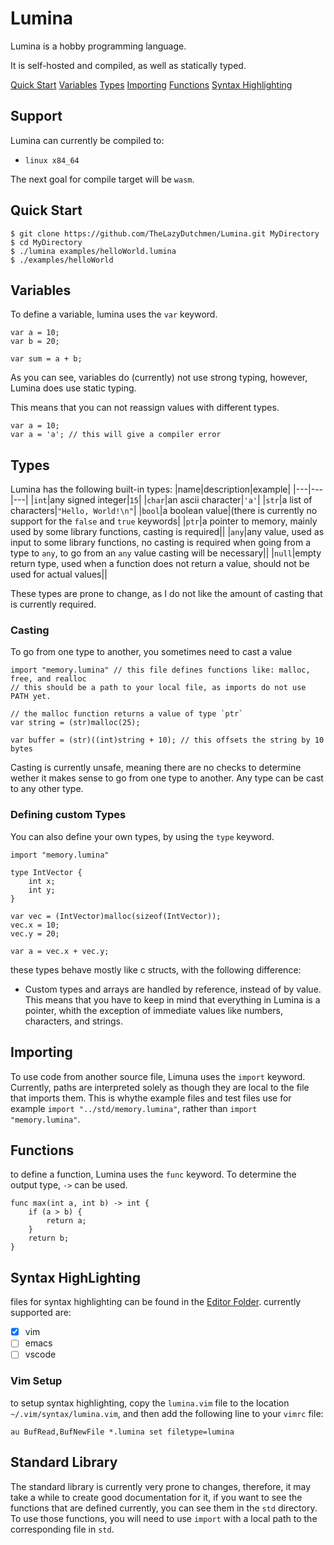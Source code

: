 # Lumina
Lumina is a hobby programming language.

It is self-hosted and compiled, as well as statically typed.

[Quick Start](#quick-start)
[Variables](#variables)
[Types](#types)
[Importing](#importing)
[Functions](#functions)
[Syntax Highlighting](#syntax-highlighting)

## Support
Lumina can currently be compiled to:
* `linux x84_64`

The next goal for compile target will be `wasm`.
## Quick Start
```
$ git clone https://github.com/TheLazyDutchmen/Lumina.git MyDirectory
$ cd MyDirectory
$ ./lumina examples/helloWorld.lumina
$ ./examples/helloWorld
```
## Variables
To define a variable, lumina uses the `var` keyword.
```Lumina
var a = 10;
var b = 20;

var sum = a + b;
```

As you can see, variables do (currently) not use strong typing, however, Lumina does use static typing.

This means that you can not reassign values with different types.
```Lumina
var a = 10;
var a = 'a'; // this will give a compiler error
```

## Types
Lumina has the following built-in types:
|name|description|example|
|---|---|---|
|`int`|any signed integer|`15`|
|`char`|an ascii character|`'a'`|
|`str`|a list of characters|`"Hello, World!\n"`|
|`bool`|a boolean value|(there is currently no support for the `false` and `true` keywords|
|`ptr`|a pointer to memory, mainly used by some library functions, casting is required||
|`any`|any value, used as input to some library functions, no casting is required when going from a type to `any`, to go from an `any` value casting will be necessary||
|`null`|empty return type, used when a function does not return a value, should not be used for actual values||

These types are prone to change, as I do not like the amount of casting that is currently required.

### Casting
To go from one type to another, you sometimes need to cast a value
```Lumina
import "memory.lumina" // this file defines functions like: malloc, free, and realloc
// this should be a path to your local file, as imports do not use PATH yet.

// the malloc function returns a value of type `ptr`
var string = (str)malloc(25);

var buffer = (str)((int)string + 10); // this offsets the string by 10 bytes
```

Casting is currently unsafe, meaning there are no checks to determine wether it makes sense to go from one type to another. Any type can be cast to any other type.
### Defining custom Types
You can also define your own types, by using the `type` keyword.
```Lumina
import "memory.lumina"

type IntVector {
	int x;
	int y;
}

var vec = (IntVector)malloc(sizeof(IntVector));
vec.x = 10;
vec.y = 20;

var a = vec.x + vec.y;
```

these types behave mostly like c structs, with the following difference:
* Custom types and arrays are handled by reference, instead of by value. This means that you have to keep in mind that everything in Lumina is a pointer, whith the exception of immediate values like numbers, characters, and strings.
## Importing
To use code from another source file, Limuna uses the `import` keyword. Currently, paths are interpreted solely as though they are local to the file that imports them. This is whythe example files and test files use for example `import "../std/memory.lumina"`, rather than `import "memory.lumina"`.
## Functions
to define a function, Lumina uses the `func` keyword. To determine the output type, `->` can be used.
```Lumina
func max(int a, int b) -> int {
	if (a > b) {
		return a;
	}
	return b;
}
```
## Syntax HighLighting
files for syntax highlighting can be found in the [Editor Folder](/editor).
currently supported are:
- [x] vim
- [ ] emacs
- [ ] vscode

### Vim Setup
to setup syntax highlighting, copy the `lumina.vim` file to the location `~/.vim/syntax/lumina.vim`, and then add the following line to your `vimrc` file:
```vimrc
au BufRead,BufNewFile *.lumina set filetype=lumina
```
## Standard Library
The standard library is currently very prone to changes, therefore, it may take a while to create good documentation for it, if you want to see the functions that are defined currently, you can see them in the `std` directory. To use those functions, you will need to use `import` with a local path to the corresponding file in `std`.
